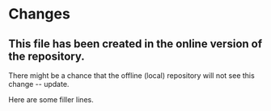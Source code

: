 # Changes

## This file has been created in the online version of the repository. 

There might be a chance that the offline (local) repository will not see this change -- update. 

Here are some filler lines.

